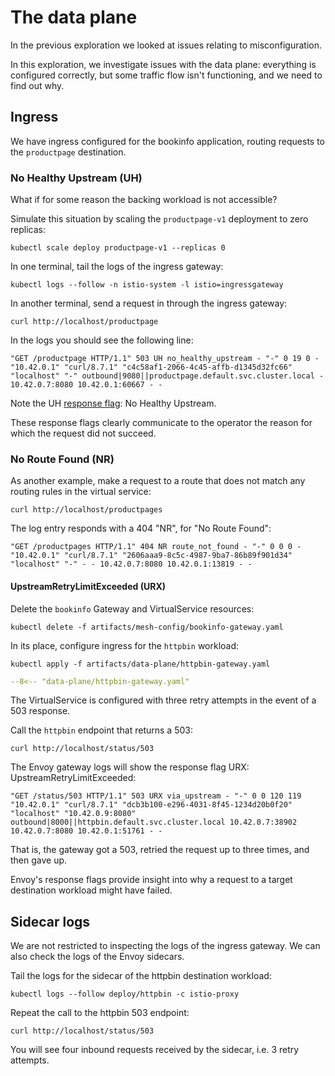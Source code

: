 # The data plane

In the previous exploration we looked at issues relating to misconfiguration.

In this exploration, we investigate issues with the data plane:  everything is configured correctly, but some traffic flow isn't functioning, and we need to find out why.

## Ingress

We have ingress configured for the bookinfo application, routing requests to the `productpage` destination.

### No Healthy Upstream (UH)

What if for some reason the backing workload is not accessible?

Simulate this situation by scaling the `productpage-v1` deployment to zero replicas:

```shell
kubectl scale deploy productpage-v1 --replicas 0
```

In one terminal, tail the logs of the ingress gateway:

```shell
kubectl logs --follow -n istio-system -l istio=ingressgateway
```

In another terminal, send a request in through the ingress gateway:

```shell
curl http://localhost/productpage
```

In the logs you should see the following line:

```console
"GET /productpage HTTP/1.1" 503 UH no_healthy_upstream - "-" 0 19 0 - "10.42.0.1" "curl/8.7.1" "c4c58af1-2066-4c45-affb-d1345d32fc66" "localhost" "-" outbound|9080||productpage.default.svc.cluster.local - 10.42.0.7:8080 10.42.0.1:60667 - -
```

Note the UH [response flag](https://www.envoyproxy.io/docs/envoy/latest/configuration/observability/access_log/usage#config-access-log-format-response-flags):  No Healthy Upstream.

These response flags clearly communicate to the operator the reason for which the request did not succeed.

### No Route Found (NR)

As another example, make a request to a route that does not match any routing rules in the virtual service:

```shell
curl http://localhost/productpages
```

The log entry responds with a 404 "NR", for "No Route Found":

```console
"GET /productpages HTTP/1.1" 404 NR route_not_found - "-" 0 0 0 - "10.42.0.1" "curl/8.7.1" "2606aaa9-8c5c-4987-9ba7-86b89f901d34" "localhost" "-" - - 10.42.0.7:8080 10.42.0.1:13819 - -
```

#### UpstreamRetryLimitExceeded (URX)

Delete the `bookinfo` Gateway and VirtualService resources:

```shell
kubectl delete -f artifacts/mesh-config/bookinfo-gateway.yaml
```

In its place, configure ingress for the `httpbin` workload:

```shell
kubectl apply -f artifacts/data-plane/httpbin-gateway.yaml
```

```yaml linenums="1" hl_lines="31-33"
--8<-- "data-plane/httpbin-gateway.yaml"
```

The VirtualService is configured with three retry attempts in the event of a 503 response.

Call the `httpbin` endpoint that returns a 503:

```shell
curl http://localhost/status/503
```

The Envoy gateway logs will show the response flag URX:  UpstreamRetryLimitExceeded:

```console
"GET /status/503 HTTP/1.1" 503 URX via_upstream - "-" 0 0 120 119 "10.42.0.1" "curl/8.7.1" "dcb3b100-e296-4031-8f45-1234d20b0f20" "localhost" "10.42.0.9:8080" outbound|8000||httpbin.default.svc.cluster.local 10.42.0.7:38902 10.42.0.7:8080 10.42.0.1:51761 - -
```

That is, the gateway got a 503, retried the request up to three times, and then gave up.

Envoy's response flags provide insight into why a request to a target destination workload might have failed.

## Sidecar logs

We are not restricted to inspecting the logs of the ingress gateway.  We can also check the logs of the Envoy sidecars.

Tail the logs for the sidecar of the httpbin destination workload:

```shell
kubectl logs --follow deploy/httpbin -c istio-proxy
```

Repeat the call to the httpbin 503 endpoint:

```shell
curl http://localhost/status/503
```

You will see four inbound requests received by the sidecar, i.e. 3 retry attempts.
